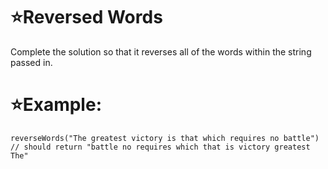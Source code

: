 # :star:Reversed Words

Complete the solution so that it reverses all of the words within the string passed in. 

# :star:Example:

    reverseWords("The greatest victory is that which requires no battle")
    // should return "battle no requires which that is victory greatest The"